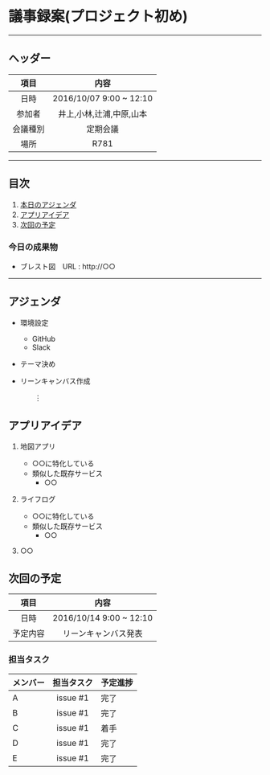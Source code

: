# 議事録案(プロジェクト初め)
---
## ヘッダー
|項目|内容|
|:--:|:--:|
| 日時 | 2016/10/07  9:00 ~ 12:10|
| 参加者 | 井上,小林,辻浦,中原,山本 |
| 会議種別 | 定期会議 |
| 場所 | R781 |

---
## 目次
1. [本日のアジェンダ](#anchar1)
2. [アプリアイデア](#anchar2)
3. [次回の予定](#anchar3)

### 今日の成果物 
- ブレスト図　URL : http://○○

---

## <div id="anchar1"/>アジェンダ
- 環境設定
	- GitHub
	- Slack
- テーマ決め

- リーンキャンバス作成


	　　︙

## <div id="anchar2"/>アプリアイデア
1. 地図アプリ
	- ○○に特化している
	- 類似した既存サービス
		- ○○
	 
2. ライフログ
	- ○○に特化している
	- 類似した既存サービス
		- ○○
3. ○○


## <div id="anchar3"/>次回の予定
|項目|内容|
|:--:|:--:|
| 日時 | 2016/10/14  9:00 ~ 12:10|
| 予定内容 | リーンキャンバス発表 |

### 担当タスク
| メンバー | 担当タスク | 予定進捗 |
| :-- | :--: | :-- |
| A | issue #1 | 完了 |
| B | issue #1 | 完了 |
| C | issue #1 | 着手 |
| D | issue #1 | 完了 |
| E | issue #1 | 完了 |
